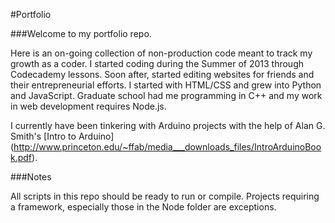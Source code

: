 #Portfolio

###Welcome to my portfolio repo.

Here is an on-going collection of non-production code meant to track my growth as a coder. I started coding during the Summer of 2013 through Codecademy lessons. Soon after, started editing websites for friends and their entrepreneurial efforts. I started with HTML/CSS and grew into Python and JavaScript. Graduate school had me programming in C++ and my work in web development requires Node.js.

I currently have been tinkering with Arduino projects with the help of Alan G. Smith's [Intro to Arduino] (http://www.princeton.edu/~ffab/media___downloads_files/IntroArduinoBook.pdf).

###Notes

All scripts in this repo should be ready to run or compile. Projects requiring a framework, especially those in the Node folder are exceptions.
